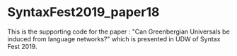 # SyntaxFest2019_paper18
This is the supporting code for the paper : "Can Greenbergian Universals be induced from language networks?" which is presented in UDW of Syntax Fest 2019. 
